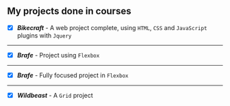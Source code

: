 ## My projects done in courses
 - [x] ***Bikecraft** -* A web project complete, using `HTML`, `CSS` and `JavaScript` plugins with `Jquery`
 _____
 - [x] ***Brafe** -* Project using `Flexbox`
  _____
- [x] ***Brafe** -* Fully focused project in `Flexbox`
 _____
- [x] ***Wildbeast** -* A `Grid` project
